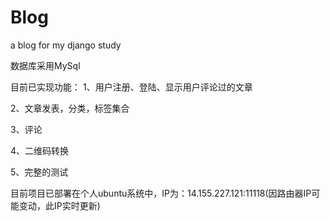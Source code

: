 # Blog
a blog for my django study

数据库采用MySql

目前已实现功能：
1、用户注册、登陆、显示用户评论过的文章

2、文章发表，分类，标签集合

3、评论

4、二维码转换

5、完整的测试

目前项目已部署在个人ubuntu系统中，IP为：14.155.227.121:11118(因路由器IP可能变动，此IP实时更新)
